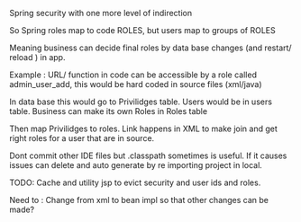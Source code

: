 Spring security with one more level of indirection

So Spring roles map to code ROLES, but users map to groups of ROLES

Meaning business can decide final roles by data base changes (and restart/ reload ) in app.

Example : URL/ function in code can be accessible by a role called admin_user_add, this would be hard coded in source files (xml/java)

In data base this would go to Privilidges table.
Users would be in users table.
Business can make its own Roles in Roles table

Then map Privilidges to roles. Link happens in XML to make join and get right roles for a user that are in source.

Dont commit other IDE files but .classpath sometimes is useful. If it causes issues can delete and auto generate by re importing project in local.

TODO:
Cache and utility jsp to evict security and user ids and roles.

Need to : Change from xml to bean impl so that other changes can be made?